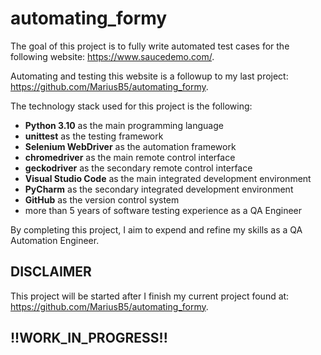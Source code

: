 # automating_formy

The goal of this project is to fully write automated test cases for the following website: <https://www.saucedemo.com/>.

Automating and testing this website is a followup to my last project: <https://github.com/MariusB5/automating_formy>.

The technology stack used for this project is the following:

- **Python 3.10** as the main programming language
- **unittest** as the testing framework
- **Selenium WebDriver** as the automation framework
- **chromedriver** as the main remote control interface
- **geckodriver** as the secondary remote control interface
- **Visual Studio Code** as the main integrated development environment
- **PyCharm** as the secondary integrated development environment
- **GitHub** as the version control system
- more than 5 years of software testing experience as a QA Engineer

By completing this project, I aim to expend and refine my skills as a QA Automation Engineer.

## DISCLAIMER

This project will be started after I finish my current project found at: <https://github.com/MariusB5/automating_formy>.

## **!!WORK_IN_PROGRESS!!**

